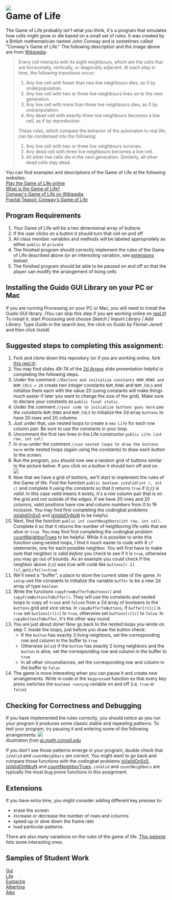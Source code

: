 ![](Gospers_glider_gun.gif)   
Game of Life
==================

The Game of Life probably isn't what you think, it's a program that simulates how cells might grow or die based on a small set of rules. It was created by a British mathematician named John Conway and is sometimes called "Conway's Game of Life." The following description and the image above are from [Wikipedia](https://en.wikipedia.org/wiki/Conway%27s_Game_of_Life):

>Every cell interacts with its eight neighbours, which are the cells that are horizontally, vertically, or diagonally adjacent. At each step in time, the following transitions occur:  
>
>1. Any live cell with fewer than two live neighbours dies, as if by underpopulation.   
>2. Any live cell with two or three live neighbours lives on to the next generation.   
>3. Any live cell with more than three live neighbours dies, as if by overpopulation.   
>4. Any dead cell with exactly three live neighbours becomes a live cell, as if by reproduction.   
>
>These rules, which compare the behavior of the automaton to real life, can be condensed into the following:  
>
>1. Any live cell with two or three live neighbours survives.   
>2. Any dead cell with three live neighbours becomes a live cell.   
>3. All other live cells die in the next generation. Similarly, all other dead cells stay dead.  

You can find examples and descriptions of the Game of Life at the following websites:   
[Play the Game of Life online](https://playgameoflife.com/)   
[What is the Game of Life?](http://www.math.com/students/wonders/life/life.html)   
[Conway's Game of Life on Wikipedia](https://en.wikipedia.org/wiki/Conway%27s_Game_of_Life)   
[Fractal Teapot: Conway's Game of Life](https://www.fractalteapot.com/portfolio/game-of-life/)

Program Requirements
--------------------
1. Your Game of Life will be a two dimensional array of buttons
2. If the user clicks on a button it should turn that cell on and off
3. All class member variables and methods will be labeled appropriately as either `public` or `private`
4. The finished program should correctly implement the rules of the Game of Life described above (or an interesting variation, see [extensions](#extensions) below)
5. The finished program should be able to be paused on and off so that the player can modify the arrangement of living cells

Installing the Guido GUI Library on your PC or Mac
--------------------------------
If you are running Processing on your PC or Mac, you will need to install the Guido GUI library. (You can skip this step if you are working online on [repl.it](https://repl.it/@MrSimonLowell/GameOfLifeBaseV2#Sketch.java)) To install it, start *Processing* and choose *Sketch | Import Library | Add Library*. Type *Guido* in the search box, the click on *Guido by Florian Jenett* and then click *Install*.

Suggested steps to completing this assignment:
----------------------------------------------
1. Fork and clone down this repository (or if you are working online, fork [this repl.it](https://repl.it/@MrSimonLowell/GameOfLifeBaseV2#Sketch.java)). 
2. You may find slides 49-74 of the [2d Arrays](https://docs.google.com/presentation/d/1_rk3nKsde5bQGs-36ijMh4wmNN3RtqFpNL59R6CnC-c/edit?usp=sharing) slide presentation helpful in completing the following steps.
3. Under the comment `//Declare and initialize constants NUM_ROWS and NUM_COLS = 20` create two integer constants `NUM_ROWS` and `NUM_COLS` and initialize them each with the value 20 (using constants will make things much easier if later you want to change the size of the grid). Make sure to declare your constants as `public final static`.
4. Under the comment `//your code to initialize buttons goes here` *use the constants* `NUM_ROWS` and `NUM_COLS` to initialize the 2d array `buttons` to have 20 rows and 20 columns
5. Just under that, use nested loops to create a `new Life` for each row column pair. Be sure to use the constants in your loop.
6. Uncomment the first two lines in the Life constructor `public Life (int row, int col)`
7. In `draw` under the comment `//use nested loops to draw the buttons here` write nested loops (again using the constants) to draw each button to the screen. 
8. Run the program, you should now see a random grid of buttons similar to the picture below. If you click on a button it should turn off and on.   
![](GameOfLife1.gif)   
8. Now that we have a grid of buttons, we'll start to implement the rules of the Game of life. Find the function `public boolean isValid(int r, int c)` and complete it *using the constants* so that it returns `true` if (r,c) is *valid*. In this case *valid* means it exists, it's a row column pair that is on the grid and not outside of the edges. If we have 20 rows and 20 columns, valid positions have row and column numbers from 0 to 19 inclusive. You may find first completing the codingbat problems [isValidOn5x5](https://codingbat.com/prob/p288919) and [isValidOnNxN](https://codingbat.com/prob/p229907) to be helpful.
9. Next, find the function `public int countNeighbors(int row, int col)`. Complete it so that it returns the number of neighboring life cells that are alive or `true`. You may find first completing the codingbat problem [countNeighborTrues](https://codingbat.com/prob/p224820?parent=/home/simona1@sfusd.edu/minesweeper) to be helpful. While it is possible to write this function using nested loops, I find it much easier to code with 8 `if` statements, one for each possible neighbor. You will first have to make sure that neighbor is valid *before* you check to see if it is `true`, otherwise you may go out of bounds. As an example you could check if the neighbor above (r,c) was true with code like `buttons[r-1][c].getLife()==true`.
10. We'll need a "buffer", a place to store the current state of the game. In `setup` use the constants to initialize the variable `buffer` to be a new 2d array of type `boolean`
11. Write the functions `copyFromBufferToButtons()` and `copyFromButtonsToBuffer()`. They will use the constants and nested loops to copy all `true`s and `false`s from a 2d array of booleans to the `buttons` grid and vice versa. In `copyBufferToButtons`, if `buffer[r][c]` is `true` set `buttons[r][c]` to `true`, otherwise set `buttons[r][c]` to `false`. In `copyButtonsToBuffer`, it's the other way round.
12. You are just about done! Now go back to the nested loops you wrote on step 7. Inside the loops, just before you draw the button check:
    * If the `button` has exactly 3 living neighbors, set the corresponding row and column in the buffer to `true`
    * Otherwise (`else`) if the `button` has exactly 2 living neighbors and the `button` is alive, set the corresponding row and column in the buffer to `true`
    * In all other circumstances, set the corresponding row and column in the buffer to `false`
13. The game is more interesting when you can pause it and create new arrangements. Write in code in the `keypressed` function so that every key press switches the `boolean running` variable on and off (i.e. `true` or `false`)    

Checking for Correctness and Debugging
---------------------------------------
If you have implemented the rules correctly, you should notice as you run your program it produces some classic stable and repeating patterns. To test your program, try pausing it and entering some of the following arrangements:
![](4life2.png)   
*illustration from [pi.math.cornell.edu](http://pi.math.cornell.edu/~lipa/mec/lesson6.html)*   

If you don't see those patterns emerge in your program, double check that `isValid` and `countNeighbors` are correct. You might want to go back and compare those functions with the codingbat problems [isValidOn5x5](https://codingbat.com/prob/p288919?parent=/home/simona1@sfusd.edu/minesweeper), [isValidOnNbyN](https://codingbat.com/prob/p229907) and [countNeighborTrues](https://codingbat.com/prob/p224820?parent=/home/simona1@sfusd.edu/minesweeper). `isValid` and `countNeighbors` are typically the most bug prone functions in this assignment.

Extensions
----------
If you have extra time, you might consider adding different key presses to:
+ erase the screen
+ increase or decrease the number of rows and columns
+ speed up or slow down the frame rate 
+ load particular patterns.    

There are also many variations on the rules of the game of life. [This website](https://cs.stanford.edu/people/eroberts/courses/soco/projects/2008-09/modeling-natural-systems/gameOfLife2.html) lists some interesting ones.

Samples of Student Work
-----------------------
[Gui](https://3gui.github.io/GameOfLife/)   
[Lila](https://lilacs415.github.io/GameOfLife/)   
[Eustache](https://eustachewestphal.github.io/GameOfLife/)   
[Albertina](https://aleesfa.github.io/GameOfLife/)   
[Alex](https://altakamoto.github.io/GameOfLife/)   
